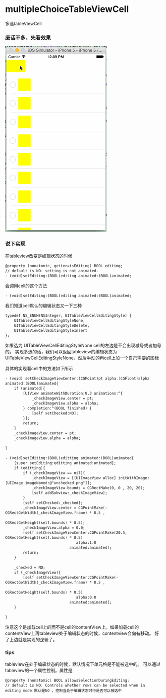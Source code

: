 # multipleChoiceTableViewCell
多选tableViewCell

### **废话不多**，先看效果

![image description](https://github.com/hytzxd/multipleChoiceTableViewCell/blob/master/SelectedTableCell/selected1.gif)


### **说下实现**

 在tableview改变是编辑状态的时候 
 
```
@property (nonatomic, getter=isEditing) BOOL editing;                             // default is NO. setting is not animated.
- (void)setEditing:(BOOL)editing animated:(BOOL)animated;
```
会调用cell的这个方法

```
- (void)setEditing:(BOOL)editing animated:(BOOL)animated;
```
我们知道cell默认的编辑状态又一下三种

```
typedef NS_ENUM(NSInteger, UITableViewCellEditingStyle) {
    UITableViewCellEditingStyleNone,
    UITableViewCellEditingStyleDelete,
    UITableViewCellEditingStyleInsert
};

```

如果选为     UITableViewCellEditingStyleNone cell的左边是不会出现减号或者加号的。
实现多选的话，我们可以返回tableview的编辑状态为    UITableViewCellEditingStyleNone，然后手动的再cell上加一个自己需要的图标

具体的实现看cell中的方法如下所示

```
- (void) setCheckImageViewCenter:(CGPoint)pt alpha:(CGFloat)alpha animated:(BOOL)animated{
	if (animated){
        [UIView animateWithDuration:0.3 animations:^{
            _checkImageView.center = pt;
            _checkImageView.alpha = alpha;
        } completion:^(BOOL finished) {
            [self setChecked:NO];
        }];
        return;
    }
    _checkImageView.center = pt;
    _checkImageView.alpha = alpha;
	
}

- (void)setEditing:(BOOL)editting animated:(BOOL)animated{
	[super setEditing:editting animated:animated];
	if (editting){
		if (_checkImageView == nil){
			_checkImageView = [[UIImageView alloc] initWithImage:[UIImage imageNamed:@"unchecked.png"]];
            _checkImageView.bounds = CGRectMake(0, 0 , 20, 20);
			[self addSubview:_checkImageView];
		}
		[self setChecked:_checked];
		_checkImageView.center = CGPointMake(-CGRectGetWidth(_checkImageView.frame) * 0.5 ,
											  CGRectGetHeight(self.bounds) * 0.5);
		_checkImageView.alpha = 0.0;
		[self setCheckImageViewCenter:CGPointMake(20.5, CGRectGetHeight(self.bounds) * 0.5)
								alpha:1.0
                             animated:animated];
        return;
	}
	
    _checked = NO;
    if (_checkImageView){
        [self setCheckImageViewCenter:CGPointMake(-CGRectGetWidth(_checkImageView.frame) * 0.5 ,
                                                  CGRectGetHeight(self.bounds) * 0.5)
                                alpha:0.0
                             animated:animated];
    }
	
}

```
注意这个是加载cell上的而不是cell的contentView上。如果加载cell的contentView上再tableview处于编辑状态的时候，contentview会向有移动。
好了上边就是实现的逻辑了。

### tips
tableview在处于编辑状态的时候，默认情况下单元格是不能被选中的。
可以通过tableview的一个属性控制。属性是

```
@property (nonatomic) BOOL allowsSelectionDuringEditing;                                     // default is NO. Controls whether rows can be selected when in editing mode 默认是NO 。控制当处于编辑状态时行是否可以被选中
```





